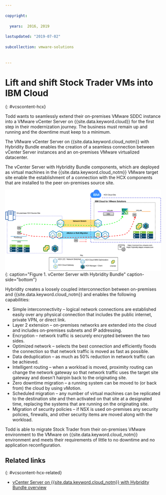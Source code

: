 ```yaml
---

copyright:

  years:  2016, 2019

lastupdated: "2019-07-02"

subcollection: vmware-solutions


---
```


# Lift and shift Stock Trader VMs into IBM Cloud
{: #vcscontent-hcx}

Todd wants to seamlessly extend their on-premises VMware SDDC instance
into a VMware vCenter Server on {{site.data.keyword.cloud}} for the first step in their
modernization journey. The business must remain up and running
and the downtime must keep to a minimum.

The VMware vCenter Server on {{site.data.keyword.cloud_notm}} with Hybridity Bundle enables the creation of a seamless
connection between vCenter Server instances and an
on-premises VMware virtualized datacenter.

The vCenter Server with Hybridity Bundle components, which are deployed
as virtual machines in the {{site.data.keyword.cloud_notm}} VMware target site enable the
establishment of a connection with the HCX components that are installed to
the peer on-premises source site.

![vCenter Server with Hybridity Bundle](../../images/vcscontent-hcx.svg "vCenter Server with Hybridity Bundle"){: caption="Figure 1. vCenter Server with Hybridity Bundle" caption-side="bottom"}

Hybridity creates a loosely coupled interconnection between on-premises and {{site.data.keyword.cloud_notm}} and enables the following capabilities:

* Simple interconnectivity – logical network connections are established easily over any physical connection that includes the public internet, private VPN, or direct link.
* Layer 2 extension – on-premises networks are extended into the cloud and includes on-premises subnets and IP addressing.
* Encryption – network traffic is securely encrypted between the two sides.
* Optimized network – selects the best connection and efficiently floods the connection so that network traffic is moved as fast as possible.
* Data deduplication – as much as 50% reduction in network traffic can be achieved.
* Intelligent routing – when a workload is moved, proximity routing can change the network gateway so that network traffic uses the target site gateway and doesn't hairpin back to the originating site.
* Zero downtime migration – a running system can be moved to (or back from) the cloud by using vMotion.
* Scheduled migration – any number of virtual machines can be replicated to the destination site and then activated on that site at a designated time, replacing the systems that are running on the originating site.
* Migration of security policies – if NSX is used on-premises any security policies, firewalls, and other security items are moved along with the workload.

Todd is able to migrate Stock Trader from their on-premises VMware environment to the VMware on {{site.data.keyword.cloud_notm}} environment and meets their requirements of little to no downtime and no application reconfiguration.

## Related links
{: #vcscontent-hcx-related}

* [vCenter Server on {{site.data.keyword.cloud_notm}} with Hybridity Bundle overview](/docs/services/vmwaresolutions/archiref/vcs?topic=vmware-solutions-vcs-hybridity-intro)
